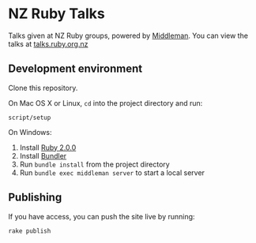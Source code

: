 # NZ Ruby Talks

Talks given at NZ Ruby groups, powered by [Middleman](http://middlemanapp.com).
You can view the talks at [talks.ruby.org.nz](http://talks.ruby.org.nz)

## Development environment

Clone this repository.

On Mac OS X or Linux, `cd` into the project directory and run:

    script/setup

On Windows:

1. Install [Ruby 2.0.0](http://ruby-lang.org)
2. Install [Bundler](http://gembundler.com)
3. Run `bundle install` from the project directory
4. Run `bundle exec middleman server` to start a local server

## Publishing

If you have access, you can push the site live by running:

    rake publish
